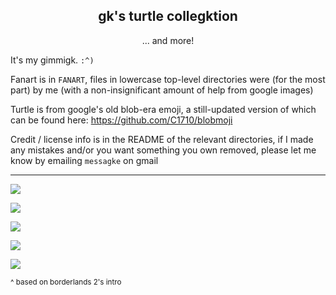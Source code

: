 <div align=center>
 <h2> gk's turtle collegktion </h2>
 <p> ... and more! </p>
</div>

It's my gimmigk.  `:^)`

Fanart is in `FANART`, files in lowercase top-level directories were (for the most part) by me (with a non-insignificant amount of help from google images)

Turtle is from google's old blob-era emoji, a still-updated version of which can be found here: https://github.com/C1710/blobmoji

Credit / license info is in the README of the relevant directories, if I made any mistakes and/or you want something you own removed, please let me know by emailing `messagke` o​n gmail

---

![](comigk/comigk1.png)

![](comigk/comigk2.png)

![](comigk/comigk3.png)

![](comigk/comigk4.png)

![](comigk/comigk5.png)

<sup>^ based on borderlands 2's intro</sup>
